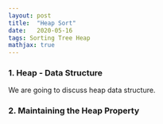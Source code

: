 ```yaml
---
layout: post
title:  "Heap Sort"
date:   2020-05-16
tags: Sorting Tree Heap
mathjax: true
---
```


### 1. Heap - Data Structure
We are going to discuss heap data structure.

### 2. Maintaining the Heap Property
